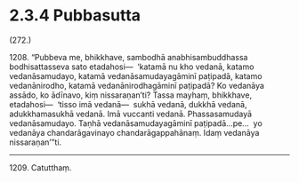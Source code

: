 

# 2.3.4 Pubbasutta




(272.)

1208\. “Pubbeva me, bhikkhave, sambodhā anabhisambuddhassa bodhisattasseva sato etadahosi—  ‘katamā nu kho vedanā, katamo vedanāsamudayo, katamā vedanāsamudayagāminī paṭipadā, katamo vedanānirodho, katamā vedanānirodhagāminī paṭipadā? Ko vedanāya assādo, ko ādīnavo, kiṃ nissaraṇan’ti? Tassa mayhaṃ, bhikkhave, etadahosi—  ‘tisso imā vedanā—  sukhā vedanā, dukkhā vedanā, adukkhamasukhā vedanā. Imā vuccanti vedanā. Phassasamudayā vedanāsamudayo. Taṇhā vedanāsamudayagāminī paṭipadā…pe…  yo vedanāya chandarāgavinayo chandarāgappahānaṃ. Idaṃ vedanāya nissaraṇan’”ti.

---

1209\. Catutthaṃ.





